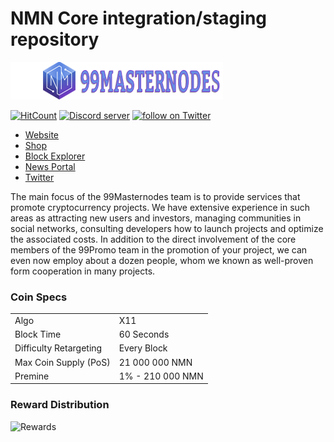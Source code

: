 NMN Core integration/staging repository
=====================================

![Logo](src/qt/res/images/nmn_logo_horizontal.png)

[![HitCount](http://hits.dwyl.io/99Masternodes/https://github.com/99Masternodes/NMN/.svg)](http://hits.dwyl.io/99Masternodes/https://github.com/99Masternodes/NMN/)
<a href="https://discord.gg/Ezm2eNP"><img src="https://discordapp.com/api/guilds/551864235571937284/widget.png" alt="Discord server" /></a> <a href="https://twitter.com/intent/follow?screen_name=99masternodes"><img src="https://img.shields.io/twitter/follow/99masternodes.svg?style=social&logo=twitter" alt="follow on Twitter"></a>
* [Website](https://99masternodes.com/)
* [Shop](https://buy.99masternodes.com/)
* [Block Explorer](http://explorer.99masternodes.com/)
* [News Portal](https://media.99masternodes.com/)
* [Twitter](https://twitter.com/99masternodes)

The main focus of the 99Masternodes team is to provide services that promote cryptocurrency projects. We have extensive experience in such areas as attracting new users and investors, managing communities in social networks, consulting developers how to launch projects and optimize the associated costs. In addition to the direct involvement of the core members of the 99Promo team in the promotion of your project, we can even now employ about a dozen people, whom we known as well-proven form cooperation in many projects.

### Coin Specs
<table>
<tr><td>Algo</td><td>X11</td></tr>
<tr><td>Block Time</td><td>60 Seconds</td></tr>
<tr><td>Difficulty Retargeting</td><td>Every Block</td></tr>
<tr><td>Max Coin Supply (PoS)</td><td>21 000 000 NMN</td></tr>
<tr><td>Premine</td><td>1% - 210 000 NMN</td></tr>
</table>

### Reward Distribution

![Rewards](https://i.imgur.com/PtL402d.png)
